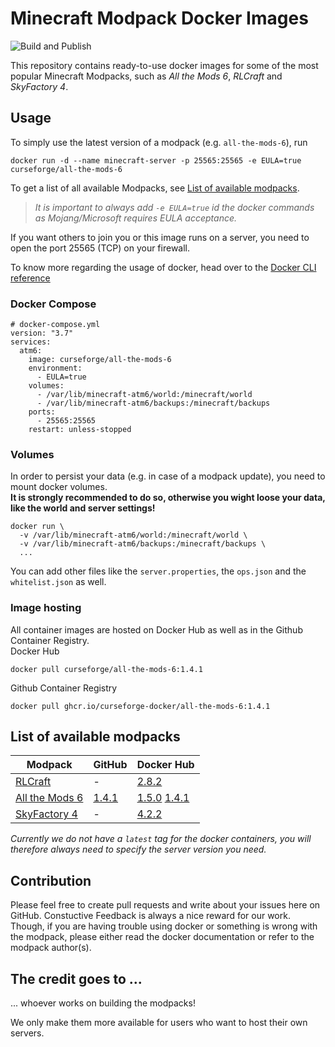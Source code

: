 # Minecraft Modpack Docker Images

![Build and Publish](https://github.com/curseforge-docker/modpack-servers/workflows/Build%20and%20Publish/badge.svg)
  
This repository contains ready-to-use docker images for some of the most popular Minecraft Modpacks, such as _All the Mods 6_, _RLCraft_ and _SkyFactory 4_.

## Usage

To simply use the latest version of a modpack (e.g. `all-the-mods-6`), run
```console
docker run -d --name minecraft-server -p 25565:25565 -e EULA=true curseforge/all-the-mods-6
```
To get a list of all available Modpacks, see [List of available modpacks](#list-of-available-modpacks).

> _It is important to always add `-e EULA=true` id the docker commands as Mojang/Microsoft requires EULA acceptance._

If you want others to join you or this image runs on a server, you need to open the port 25565 (TCP) on your firewall.

To know more regarding the usage of docker, head over to the [Docker CLI reference](https://docs.docker.com/engine/reference/commandline/docker/)


### Docker Compose

```
# docker-compose.yml
version: "3.7"
services:
  atm6:
    image: curseforge/all-the-mods-6
    environment:
      - EULA=true
    volumes:
      - /var/lib/minecraft-atm6/world:/minecraft/world
      - /var/lib/minecraft-atm6/backups:/minecraft/backups
    ports:
      - 25565:25565
    restart: unless-stopped
```

### Volumes

In order to persist your data (e.g. in case of a modpack update), you need to mount docker volumes.  
__It is strongly recommended to do so, otherwise you wight loose your data, like the world and server settings!__

```console
docker run \
  -v /var/lib/minecraft-atm6/world:/minecraft/world \
  -v /var/lib/minecraft-atm6/backups:/minecraft/backups \
  ...
```

You can add other files like the `server.properties`, the `ops.json` and the `whitelist.json` as well.

### Image hosting

All container images are hosted on Docker Hub as well as in the Github Container Registry.  
Docker Hub
```console
docker pull curseforge/all-the-mods-6:1.4.1
```
Github Container Registry
```console
docker pull ghcr.io/curseforge-docker/all-the-mods-6:1.4.1
```
## List of available modpacks
| Modpack                                                                             | GitHub                                                                                       | Docker Hub
| ----------------------------------------------------------------------------------- | -------------------------------------------------------------------------------------------- | -------------------------------------------------------------------------------------------------------------------------------------------------------------------------------------------------------------------------------------------------------------------------------------------------------------------------------------------
| [RLCraft](https://www.curseforge.com/minecraft/modpacks/rlcraft)                    | -                                                                                            | [2.8.2](https://hub.docker.com/layers/curseforge/rlcraft/2.8.2/images/sha256-fa373662ba8f731509f50e6a3e29cc9340f7f3cf2e3fa5337c9e6277ca1fab57?context=explore)
| [All the Mods 6](https://www.curseforge.com/minecraft/modpacks/all-the-mods-6)      | [1.4.1](https://github.com/orgs/curseforge-docker/packages/container/all-the-mods-6/1142098) | [1.5.0](https://hub.docker.com/layers/curseforge/all-the-mods-6/1.5.0/images/sha256-4f8cad9873af452757d6f07203b7af6e951ce60bd6a59e4c0f5572aba962d8e3?context=explore) [1.4.1](https://hub.docker.com/layers/curseforge/all-the-mods-6/1.4.1/images/sha256-cd5d74dfb422fadec278fc45074603634879c97b7a9ab8e3474cf3939a027b21?context=explore)
| [SkyFactory 4](https://www.curseforge.com/minecraft/modpacks/skyfactory-4)          | -                                                                                            | [4.2.2](https://hub.docker.com/layers/curseforge/skyfactory-4/4.2.2/images/sha256-713c867f5b4b8ca50fe8a567f6dee85a943b7fcae32efe9d0bb3c1042e38c87f?context=explore)

_Currently we do not have a `latest` tag for the docker containers, you will therefore always need to specify the server version you need._

## Contribution

Please feel free to create pull requests and write about your issues here on GitHub. Constuctive Feedback is always a nice reward for our work. Though, if you are having trouble using docker or something is wrong with the modpack, please either read the docker documentation or refer to the modpack author(s).

## The credit goes to ...

... whoever works on building the modpacks!

We only make them more available for users who want to host their own servers.
